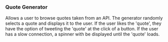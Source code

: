 ### Quote Generator ###

Allows a user to browse quotes taken from an API. The generator randomly selects a quote and displays it to the user. If the user likes the 'quote', they have the option of tweeting the 'quote' at the click of a button. If the user has a slow connection, a spinner with be displayed until the 'quote' loads.
